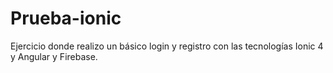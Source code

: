 # Prueba-ionic

Ejercicio donde realizo un básico login y registro con las tecnologías Ionic 4 y Angular y Firebase.

